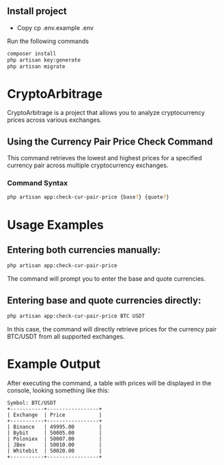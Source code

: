## Install project
- Copy cp .env.example .env

Run the following commands

```bash
composer install
php artisan key:generate
php artisan migrate
```

# CryptoArbitrage

CryptoArbitrage is a project that allows you to analyze cryptocurrency prices across various exchanges.

## Using the Currency Pair Price Check Command

This command retrieves the lowest and highest prices for a specified currency pair across multiple cryptocurrency exchanges.

### Command Syntax

```bash
php artisan app:check-cur-pair-price {base?} {quote?}
```

# Usage Examples
## Entering both currencies manually:
```bash
php artisan app:check-cur-pair-price
```
The command will prompt you to enter the base and quote currencies.

## Entering base and quote currencies directly:
```bash
php artisan app:check-cur-pair-price BTC USDT
```
In this case, the command will directly retrieve prices for the currency pair BTC/USDT from all supported exchanges.

# Example Output
After executing the command, a table with prices will be displayed in the console, looking something like this:
```
Symbol: BTC/USDT
+-----------+-----------------+
| Exchange  | Price           |
+-----------+-----------------+
| Binance   | 49995.00        |
| Bybit     | 50005.00        |
| Poloniex  | 50007.00        |
| JBex      | 50010.00        |
| Whitebit  | 50020.00        |
+-----------+-----------------+
```
